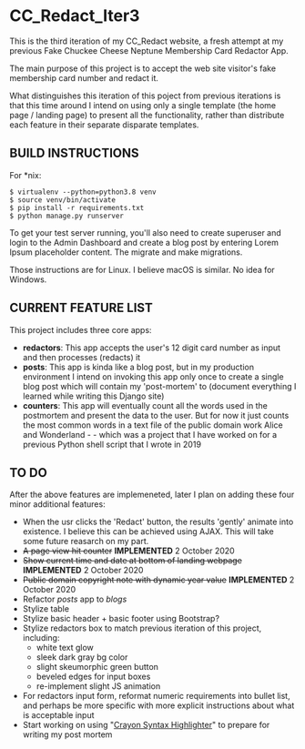 # CC_Redact_Iter3

This is the third iteration of my CC_Redact website, a fresh attempt at my previous Fake Chuckee Cheese Neptune Membership Card Redactor App. 

The main purpose of this project is to accept the web site visitor's fake membership card number and redact it.

What distinguishes this iteration of this poject from previous iterations is that this time around I intend on using only a single template (the home page / landing page) to present all the functionality, rather than distribute each feature in their separate disparate templates. 

## BUILD INSTRUCTIONS

For *nix:
```
$ virtualenv --python=python3.8 venv
$ source venv/bin/activate
$ pip install -r requirements.txt
$ python manage.py runserver
```
To get your test server running, you'll also need to create superuser and login to the Admin Dashboard and create a blog post by entering Lorem Ipsum placeholder content. The migrate and make migrations.

Those instructions are for Linux. I believe macOS is similar. No idea for Windows.

## CURRENT FEATURE LIST

This project includes three core apps:
* <strong>redactors</strong>: This app accepts the user's 12 digit card number as input and then processes (redacts) it
* <strong>posts</strong>: This app is kinda like a blog post, but in my production environment I intend on invoking this app only once to create a single blog post which will contain my 'post-mortem' to (document everything I learned while writing this Django site)
* <strong>counters</strong>: This app will eventually count all the words used in the postmortem and present the data to the user. But for now it just counts the most common words in a text file of the public domain work Alice and Wonderland - - which was a project that I have worked on for a previous Python shell script that I wrote in 2019

## TO DO

After the above features are implemeneted, later I plan on adding these four minor additional features:
* When the usr clicks the 'Redact' button, the results 'gently' animate into existence.  I believe this can be achieved using AJAX. This will take some future reasarch on my part.
* ~~A page view hit counter~~ **IMPLEMENTED** 2 October 2020
* ~~Show current time and date at bottom of landing webpage~~ **IMPLEMENTED** 2 October 2020
* ~~Public domain copyright note with dynamic year value~~ **IMPLEMENTED** 2 October 2020
* Refactor *posts* app to *blogs*
* Stylize table
* Stylize basic header + basic footer using Bootstrap?
* Stylize redactors box to match previous iteration of this project, including:
    - white text glow
    - sleek dark gray bg color
    - slight skeumorphic green button
    - beveled edges for input boxes
    - re-implement slight JS animation
* For redactors input form, reformat numeric requirements into bullet list, and perhaps be more specific with more explicit instructions about what is acceptable input
* Start working on using "[Crayon Syntax Highlighter](https://github.com/aramk/crayon-syntax-highlighter )" to prepare for writing my post mortem